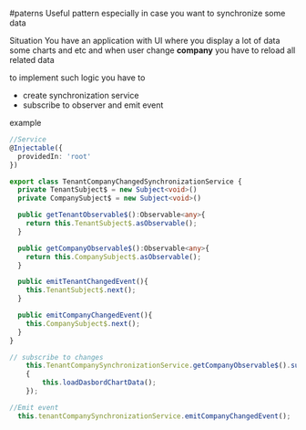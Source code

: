 #paterns
Useful pattern especially in case you want to synchronize some data

Situation
You have an application with UI where you display a lot of data some charts and etc
and when user change **company** you have to reload all related data 

to implement such logic you have to 
- create synchronization service
- subscribe to observer and emit event

 example
```ts
//Service
@Injectable({
  providedIn: 'root'
})

export class TenantCompanyChangedSynchronizationService {
  private TenantSubject$ = new Subject<void>()
  private CompanySubject$ = new Subject<void>()

  public getTenantObservable$():Observable<any>{
    return this.TenantSubject$.asObservable();
  }

  public getCompanyObservable$():Observable<any>{
    return this.CompanySubject$.asObservable();
  }

  public emitTenantChangedEvent(){
    this.TenantSubject$.next();
  }

  public emitCompanyChangedEvent(){
    this.CompanySubject$.next();
  }
}

// subscribe to changes
    this.TenantCompanySynchronizationService.getCompanyObservable$().subscribe(()
    {
	    this.loadDasbordChartData();
    });

//Emit event
  this.tenantCompanySynchronizationService.emitCompanyChangedEvent();
```